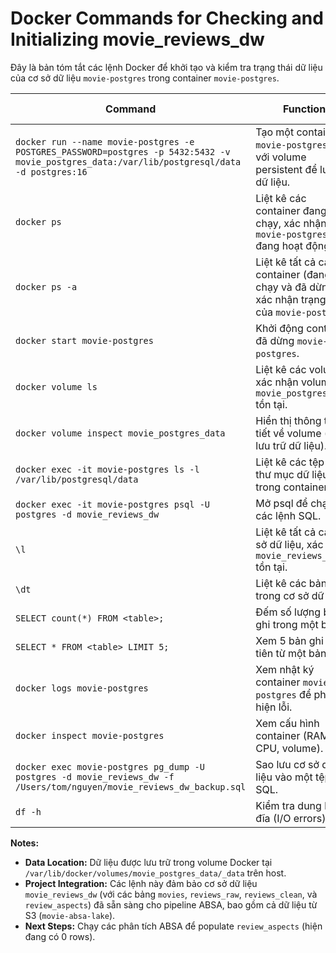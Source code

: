 # Docker Commands for Checking and Initializing movie_reviews_dw

Đây là bản tóm tắt các lệnh Docker để khởi tạo và kiểm tra trạng thái dữ liệu của cơ sở dữ liệu `movie-postgres` trong container `movie-postgres`. 

| Command | Function | Sample Output | Where to Run |
|---|---|---|---|
| `docker run --name movie-postgres -e POSTGRES_PASSWORD=postgres -p 5432:5432 -v movie_postgres_data:/var/lib/postgresql/data -d postgres:16` | Tạo một container `movie-postgres` mới với volume persistent để lưu trữ dữ liệu. | Container movie-postgres running, volume movie_postgres_data created | Terminal |
| `docker ps` | Liệt kê các container đang chạy, xác nhận `movie-postgres` đang hoạt động. | movie-postgres with port 5432 | Terminal |
| `docker ps -a` | Liệt kê tất cả các container (đang chạy và đã dừng), xác nhận trạng thái của `movie-postgres`. | movie-postgres with status Exited | Terminal |
| `docker start movie-postgres` | Khởi động container đã dừng `movie-postgres`. | movie-postgres | Terminal |
| `docker volume ls` | Liệt kê các volume, xác nhận volume `movie_postgres_data` tồn tại. | local movie_postgres_data | Terminal |
| `docker volume inspect movie_postgres_data` | Hiển thị thông tin chi tiết về volume (vị trí lưu trữ dữ liệu). | Mountpoint: `/var/lib/docker/volumes/movie_postgres_data/_data` | Terminal |
| `docker exec -it movie-postgres ls -l /var/lib/postgresql/data` | Liệt kê các tệp trong thư mục dữ liệu bên trong container. | base, global, postgresql.conf, etc. | Terminal |
| `docker exec -it movie-postgres psql -U postgres -d movie_reviews_dw` | Mở psql để chạy các lệnh SQL. | psql prompt | Terminal |
| `\l` | Liệt kê tất cả các cơ sở dữ liệu, xác nhận `movie_reviews_dw` tồn tại. | List of databases | psql |
| `\dt` | Liệt kê các bảng trong cơ sở dữ liệu. | movies, review_aspects, reviews_clean, reviews_raw | psql |
| `SELECT count(*) FROM <table>;` | Đếm số lượng bản ghi trong một bảng. | 5250, 0, 360228, 360229 | psql |
| `SELECT * FROM <table> LIMIT 5;` | Xem 5 bản ghi đầu tiên từ một bảng. | 5 rows from reviews_raw | psql |
| `docker logs movie-postgres` | Xem nhật ký container `movie-postgres` để phát hiện lỗi. | PostgreSQL startup logs | Terminal |
| `docker inspect movie-postgres` | Xem cấu hình container (RAM, CPU, volume). | Config with Memory: 4GB, Cpus: 4 | Terminal |
| `docker exec movie-postgres pg_dump -U postgres -d movie_reviews_dw -f /Users/tom/nguyen/movie_reviews_dw_backup.sql` | Sao lưu cơ sở dữ liệu vào một tệp SQL. | File movie_reviews_dw_backup.sql | Terminal |
| `df -h` | Kiểm tra dung lượng đĩa (I/O errors). | 50G available | Terminal |

**Notes:**

* **Data Location:** Dữ liệu được lưu trữ trong volume Docker tại `/var/lib/docker/volumes/movie_postgres_data/_data` trên host.
* **Project Integration:** Các lệnh này đảm bảo cơ sở dữ liệu `movie_reviews_dw` (với các bảng `movies`, `reviews_raw`, `reviews_clean`, và `review_aspects`) đã sẵn sàng cho pipeline ABSA, bao gồm cả dữ liệu từ S3 (`movie-absa-lake`).
* **Next Steps:** Chạy các phân tích ABSA để populate `review_aspects` (hiện đang có 0 rows).